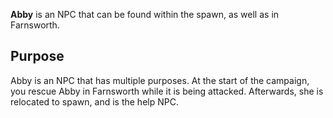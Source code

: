 **Abby** is an NPC that can be found within the spawn, as well as in Farnsworth.
## Purpose
Abby is an NPC that has multiple purposes. At the start of the campaign, you rescue Abby in Farnsworth while it is being attacked. Afterwards, she is relocated to spawn, and is the help NPC. 